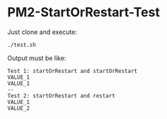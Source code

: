 PM2-StartOrRestart-Test
=======================

Just clone and execute:
```shell
./test.sh
```

Output must be like:
```
Test 1: startOrRestart and startOrRestart
VALUE_1
VALUE_1
--
Test 2: startOrRestart and restart
VALUE_1
VALUE_2
```